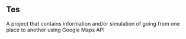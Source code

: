 ## Tes

A project that contains information and/or simulation of going from one place to another using Google Maps API
